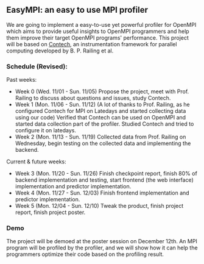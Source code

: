 ## EasyMPI: an easy to use MPI profiler
We are going to implement a easy-to-use yet powerful profiler for OpenMPI which aims to provide useful insights to OpenMPI programmers and help them improve their target OpenMPI programs' performance. This project will be based on [Contech](https://github.com/bprail/contech), an instrumentation framework for parallel computing developed by B. P. Railing et al. 

### Schedule (Revised):
Past weeks:
- Week 0 (Wed. 11/01 - Sun. 11/05) Propose the project, meet with Prof. Railing to discuss about questions and issues, study Contech.
- Week 1 (Mon. 11/06 - Sun. 11/12) (A lot of thanks to Prof. Railing, as he configured Contech for MPI on Latedays and started collecting data using our code) Verified that Contech can be used on OpenMPI and started data collection part of the profiler. Studied Contech and tried to configure it on latedays.
- Week 2 (Mon. 11/13 - Sun. 11/19) Collected data from Prof. Railing on Wednesday, begin testing on the collected data and implementing the backend.

Current & future weeks:
- Week 3 (Mon. 11/20 - Sun. 11/26) Finish checkpoint report, finish 80% of backend implementation and testing, start frontend (the web interface) implementation and predictor implementation. 
- Week 4 (Mon. 11/27 - Sun. 12/03) Finish frontend implementation and predictor implementation.
- Week 5 (Mon. 12/04 - Sun. 12/10) Tweak the product, finish project report, finish project poster.

### Demo
The project will be demoed at the poster session on December 12th. An MPI program will be profiled by the profiler, and we will show how it can help the programmers optimize their code based on the profiling result.

